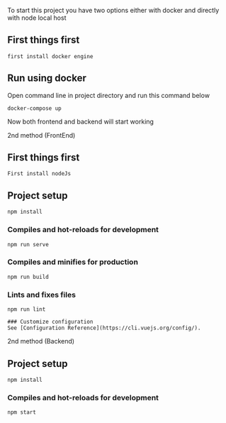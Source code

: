 To start this project you have two options either with docker and directly with node local host

## First things first
```
first install docker engine
```
## Run using docker
Open command line in project directory and run this command below

```
docker-compose up
```
Now both frontend and backend will start working

2nd method (FrontEnd)

## First things first
```
First install nodeJs
```
## Project setup
```
npm install
```

### Compiles and hot-reloads for development
```
npm run serve
```

### Compiles and minifies for production
```
npm run build
```

### Lints and fixes files
```
npm run lint

### Customize configuration
See [Configuration Reference](https://cli.vuejs.org/config/).
```
2nd method (Backend)

## Project setup
```
npm install
```

### Compiles and hot-reloads for development
```
npm start
```
